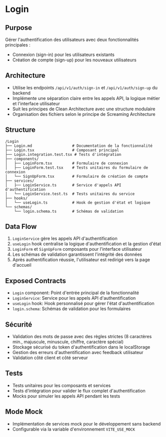 # Login

## Purpose
Gérer l'authentification des utilisateurs avec deux fonctionnalités principales :
- Connexion (sign-in) pour les utilisateurs existants
- Création de compte (sign-up) pour les nouveaux utilisateurs

## Architecture
- Utilise les endpoints `/api/v1/auth/sign-in` et `/api/v1/auth/sign-up` du backend
- Implémente une séparation claire entre les appels API, la logique métier et l'interface utilisateur
- Suit les principes de Clean Architecture avec une structure modulaire
- Organisation des fichiers selon le principe de Screaming Architecture

## Structure
```
/Login
├── Login.md                  # Documentation de la fonctionnalité
├── Login.tsx                 # Composant principal
├── Login.integration.test.tsx # Tests d'intégration
├── components/
│   ├── LoginForm.tsx         # Formulaire de connexion
│   ├── LoginForm.test.tsx    # Tests unitaires du formulaire de connexion
│   └── SignUpForm.tsx        # Formulaire de création de compte
├── services/
│   ├── LoginService.ts       # Service d'appels API d'authentification
│   └── LoginService.test.ts  # Tests unitaires du service
├── hooks/
│   └── useLogin.ts           # Hook de gestion d'état et logique
└── schemas/
    └── login.schema.ts       # Schémas de validation
```

## Data Flow
1. `LoginService` gère les appels API d'authentification
2. `useLogin` hook centralise la logique d'authentification et la gestion d'état
3. `LoginForm` et `SignUpForm` composants pour l'interface utilisateur
4. Les schémas de validation garantissent l'intégrité des données
5. Après authentification réussie, l'utilisateur est redirigé vers la page d'accueil

## Exposed Contracts
- `Login` component: Point d'entrée principal de la fonctionnalité
- `LoginService`: Service pour les appels API d'authentification
- `useLogin` hook: Hook personnalisé pour gérer l'état d'authentification
- `login.schema`: Schémas de validation pour les formulaires

## Sécurité
- Validation des mots de passe avec des règles strictes (8 caractères min., majuscule, minuscule, chiffre, caractère spécial)
- Stockage sécurisé du token d'authentification dans le localStorage
- Gestion des erreurs d'authentification avec feedback utilisateur
- Validation côté client et côté serveur

## Tests
- Tests unitaires pour les composants et services
- Tests d'intégration pour valider le flux complet d'authentification
- Mocks pour simuler les appels API pendant les tests

## Mode Mock
- Implémentation de services mock pour le développement sans backend
- Configurable via la variable d'environnement `VITE_USE_MOCK`
